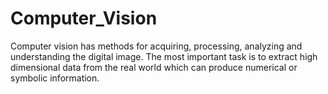 # Computer_Vision
Computer vision has methods for acquiring, processing, analyzing and understanding the digital image. The most important task is to extract high dimensional data from the real world which can produce numerical or symbolic information.

